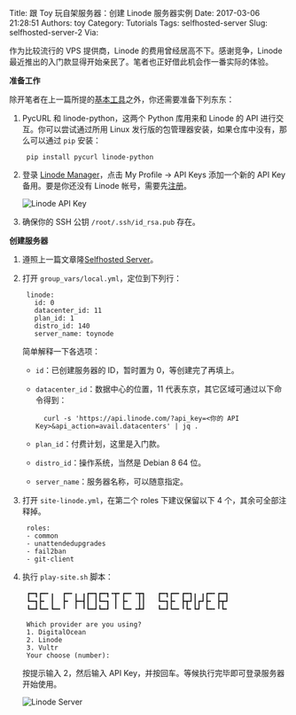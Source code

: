 Title: 跟 Toy 玩自架服务器：创建 Linode 服务器实例
Date: 2017-03-06 21:28:51
Authors: toy
Category: Tutorials
Tags: selfhosted-server
Slug: selfhosted-server-2
Via: 

作为比较流行的 VPS 提供商，Linode 的费用曾经居高不下。感谢竞争，Linode
最近推出的入门款显得开始亲民了。笔者也正好借此机会作一番实际的体验。

<!-- PELICAN_END_SUMMARY -->

**准备工作**

除开笔者在上一篇所提的[基本工具][1]之外，你还需要准备下列东东：

1. PycURL 和 linode-python，这两个 Python 库用来和 Linode 的 API
   进行交互。你可以尝试通过所用 Linux
   发行版的包管理器安装，如果仓库中没有，那么可以通过 `pip` 安装：

        pip install pycurl linode-python

2. 登录 [Linode Manager][2]，点击 My Profile &rarr; API Keys 添加一个新的 API Key
   备用。要是你还没有 Linode 帐号，需要先[注册][3]。

    ![Linode API Key]({filename}/images/linode-key.png)

3. 确保你的 SSH 公钥 `/root/.ssh/id_rsa.pub` 存在。

**创建服务器**

1. 遵照上一篇文章隆[Selfhosted Server][4]。

2. 打开 `group_vars/local.yml`，定位到下列行：

        linode:
          id: 0
          datacenter_id: 11
          plan_id: 1
          distro_id: 140
          server_name: toynode

    简单解释一下各选项：

    + `id`：已创建服务器的 ID，暂时置为 0，等创建完了再填上。
    + `datacenter_id`：数据中心的位置，11 代表东京，其它区域可通过以下命令得到：
        
            curl -s 'https://api.linode.com/?api_key=<你的 API Key>&api_action=avail.datacenters' | jq .

    + `plan_id`：付费计划，这里是入门款。
    + `distro_id`：操作系统，当然是 Debian 8 64 位。
    + `server_name`：服务器名称，可以随意指定。

3. 打开 `site-linode.yml`，在第二个 roles 下建议保留以下 4 个，其余可全部注释掉。

        roles:
        - common
        - unattendedupgrades
        - fail2ban
        - git-client

4. 执行 `play-site.sh` 脚本：

        ┏━┓┏━╸╻  ┏━╸╻ ╻┏━┓┏━┓╺┳╸┏━╸╺┳┓   ┏━┓┏━╸┏━┓╻ ╻┏━╸┏━┓
        ┗━┓┣╸ ┃  ┣╸ ┣━┫┃ ┃┗━┓ ┃ ┣╸  ┃┃   ┗━┓┣╸ ┣┳┛┃┏┛┣╸ ┣┳┛
        ┗━┛┗━╸┗━╸╹  ╹ ╹┗━┛┗━┛ ╹ ┗━╸╺┻┛   ┗━┛┗━╸╹┗╸┗┛ ┗━╸╹┗╸

        Which provider are you using?
        1. DigitalOcean
        2. Linode
        3. Vultr
        Your choose (number): 

    按提示输入 2，然后输入 API Key，并按回车。等候执行完毕即可登录服务器开始使用。

    ![Linode Server]({filename}/images/linode-server.png)

[1]: https://linuxtoy.org/archives/selfhosted-server-1.html
[2]: https://manager.linode.com/
[3]: https://www.linode.com/?r=28bf53dae49d2c55dd671136769c0b7526db5891
[4]: https://github.com/xuxiaodong/selfhosted-server
